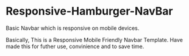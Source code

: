 # Responsive-Hamburger-NavBar

Basic Navbar which is responsive on mobile devices.

Basically, This is a Responsive Mobile Friendly Navbar Template.
Have made this for futher use, convinience and to save time.
